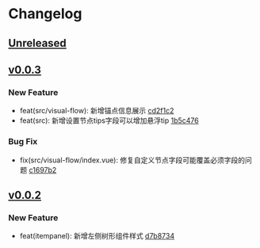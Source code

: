 # Changelog

## [Unreleased](2020-09-28)

## [v0.0.3](2020-09-25)

### New Feature

- feat(src/visual-flow): 新增锚点信息展示 [cd2f1c2](https://github.com/qunzi0214/vue-visual-flow/commit/cd2f1c2f5e9908af0ff4126c8139152845615a48)
- feat(src): 新增设置节点tips字段可以增加悬浮tip [1b5c476](https://github.com/qunzi0214/vue-visual-flow/commit/1b5c4769d56d25028c904639817d75d4b4fa1c8b)

### Bug Fix

- fix(src/visual-flow/index.vue): 修复自定义节点字段可能覆盖必须字段的问题 [c1697b2](https://github.com/qunzi0214/vue-visual-flow/commit/c1697b25d35e97b339f2f206bd50608d86340f3d)
## [v0.0.2](2020-09-22)

### New Feature

- feat(itempanel): 新增左侧树形组件样式 [d7b8734](https://github.com/qunzi0214/vue-visual-flow/commit/d7b87346ecadbcc90ffc13a8a0895d0933715b19)
